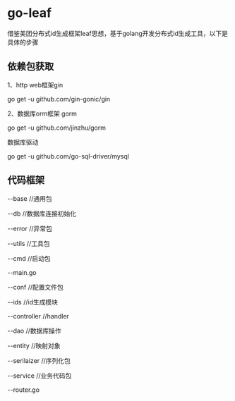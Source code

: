# go-leaf
借鉴美团分布式id生成框架leaf思想，基于golang开发分布式id生成工具，以下是具体的步骤


## 依赖包获取

1、http web框架gin

go get -u github.com/gin-gonic/gin

2、数据库orm框架 gorm

go get -u github.com/jinzhu/gorm

数据库驱动

go get -u github.com/go-sql-driver/mysql

## 代码框架
--base      //通用包

  --db      //数据库连接初始化
  
  --error   //异常包
  
  --utils   //工具包
  
--cmd       //启动包

  --main.go
  
--conf      //配置文件包

--ids       //id生成模块

  --controller  //handler
  
  --dao         //数据库操作
  
  --entity      //映射对象
  
  --serilaizer  //序列化包
  
  --service     //业务代码包
  
  --router.go
